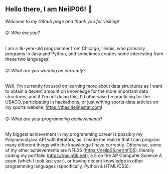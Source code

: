 ## Hello there, I am NeilP06! 👋 
_Welcome to my Github page and thank you for visiting!_

###### Q: Who are you? 
I am a 16-year-old programmer from Chicago, Illinois, who primarily programs in Java and Python, and sometimes creates some interesting from these two languages! 

###### Q: What are you working on currently?
Well, I'm currently focused on learning more about data structures as I want to obtain a decent amount on knowledge for the more important data structures, and if I'm not doing this, I'd otherwise be practicing for the USACO, participating in hackathons, or just writing sports-data articles on my sports website, https://thesidelinestat.com!

###### Q: What are your programming achievements?
My biggest achievement in my programming career is possibly my Polynomial.java API with iterators, as it made me realize that I can program many different things with the knowledge I have currently. Otherwise, some of my other achievements are NFL06 (https://neilp06.net/nfl06), literally coding my portfolio (https://neilp06.net), a 5 on the AP Computer Science A exam (which I took last year), or having decent knowledge in other programming languages (specifically, Python & HTML/CSS). 

